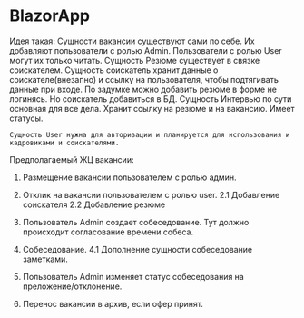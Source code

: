 # BlazorApp

Идея такая: 
	Сущности вакансии существуют сами по себе. Их добавляют пользователи с ролью Admin. Пользователи с ролью User могут их только читать.
	Сущность Резюме существует в связке соискателем.
	Сущность соискатель хранит данные о соискателе(внезапно) и ссылку на пользователя, чтобы подтягивать данные при входе. По задумке можно добавить резюме в форме не логинясь. Но соискатель добавиться в БД.
	Сущность Интервью по сути основная для все дела. Хранит ссылку на резюме и на вакансию. Имеет статусы.
	
	Сущность User нужна для авторизации и планируется для использования и кадровиками и соискателями.
	
Предполагаемый ЖЦ вакансии:
1. Размещение вакансии пользователем с ролью админ.
2. Отклик на вакансии пользователем с ролью user.
	2.1 Добавление соискателя
	2.2 Добавление резюме
3. Пользователь Admin создает собеседование. Тут должно происходит согласование времени собеса.
4. Собеседование.
	4.1 Дополнение сущности собеседование заметками.
	
5. Пользователь Admin изменяет статус собеседования на преложение/отклонение.
6. Перенос вакансии в архив, если офер принят. 